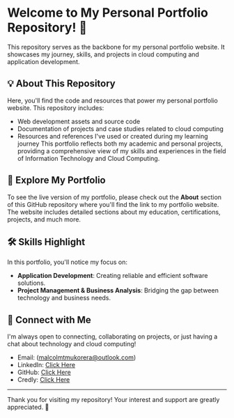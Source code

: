 # Welcome to My Personal Portfolio Repository! :wave:
This repository serves as the backbone for my personal portfolio website. It showcases my journey, skills, and projects in cloud computing and application development.
## :bulb: About This Repository
Here, you'll find the code and resources that power my personal portfolio website. This repository includes:
- Web development assets and source code
- Documentation of projects and case studies related to cloud computing
- Resources and references I've used or created during my learning journey
This portfolio reflects both my academic and personal projects, providing a comprehensive view of my skills and experiences in the field of Information Technology and Cloud Computing.
## :rocket: Explore My Portfolio
To see the live version of my portfolio, please check out the **About** section of this GitHub repository where you'll find the link to my portfolio website. The website includes detailed sections about my education, certifications, projects, and much more.
## :hammer_and_wrench: Skills Highlight

In this portfolio, you'll notice my focus on:

- **Application Development**: Creating reliable and efficient software solutions.
- **Project Management & Business Analysis**: Bridging the gap between technology and business needs.
## :link: Connect with Me
I'm always open to connecting, collaborating on projects, or just having a chat about technology and cloud computing!
- Email: (malcolmtmukorera@outlook.com)
- LinkedIn: [Click Here](https://www.linkedin.com/in/malcolm-mukorera-115430261/)
- GitHub: [Click Here](https://github.com/MalcolmMukorera )
- Credly: [Click Here](https://www.credly.com/users/malcolm-mukorera)
---
Thank you for visiting my repository! Your interest and support are greatly appreciated. :star2:

